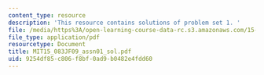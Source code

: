 ```yaml
---
content_type: resource
description: 'This resource contains solutions of problem set 1. '
file: /media/https%3A/open-learning-course-data-rc.s3.amazonaws.com/15-083j-integer-programming-and-combinatorial-optimization-fall-2009/9254df85c806f8bf0ad9b0482e4fdd60_MIT15_083JF09_assn01_sol.pdf
file_type: application/pdf
resourcetype: Document
title: MIT15_083JF09_assn01_sol.pdf
uid: 9254df85-c806-f8bf-0ad9-b0482e4fdd60
---
```

